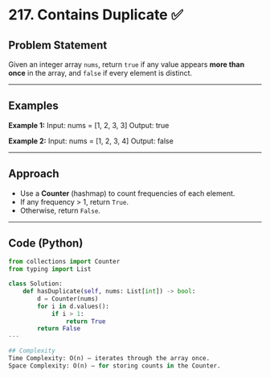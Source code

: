 # 217. Contains Duplicate ✅

## Problem Statement
Given an integer array `nums`, return `true` if any value appears **more than once** in the array, and `false` if every element is distinct.

---

## Examples

**Example 1:**
Input: nums = [1, 2, 3, 3]
Output: true

**Example 2:**
Input: nums = [1, 2, 3, 4]
Output: false


---

## Approach
- Use a **Counter** (hashmap) to count frequencies of each element.
- If any frequency > 1, return `True`.
- Otherwise, return `False`.

---

## Code (Python)
```python
from collections import Counter
from typing import List

class Solution:
    def hasDuplicate(self, nums: List[int]) -> bool:
        d = Counter(nums)
        for i in d.values():
            if i > 1:
                return True
        return False
---

## Complexity
Time Complexity: O(n) — iterates through the array once.
Space Complexity: O(n) — for storing counts in the Counter.
